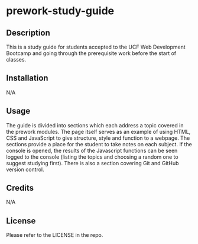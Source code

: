 # prework-study-guide

## Description

This is a study guide for students accepted to the UCF Web Development Bootcamp and going through the prerequisite work before the start of classes.

## Installation

N/A

## Usage

The guide is divided into sections which each address a topic covered in the prework modules. The page itself serves as an example of using HTML, CSS and JavaScript to give structure, style and function to a webpage. The sections provide a place for the student to take notes on each subject. If the console is opened, the results of the Javascript functions can be seen logged to the console (listing the topics and choosing a random one to suggest studying first). There is also a section covering Git and GitHub version control.

## Credits

N/A

## License

Please refer to the LICENSE in the repo.
